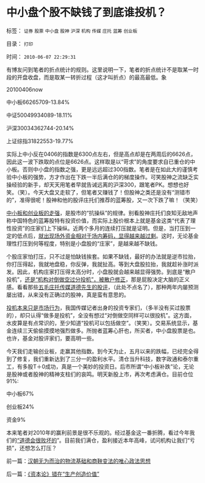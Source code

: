 # 中小盘个股不缺钱了到底谁投机？

标签： `证券` `股票` `中小盘` `股神` `沪深` `机构` `传媒` `庄托` `蓝筹` `创业板` 

目录： `打印`

时间： `2010-06-07 22:29:31`

有博友问到笔者的折点统计的规则。这里说明一下，笔者的折点统计不是取某一时段的开盘收盘，而是取某一转折过程（这才叫折点）的最高最低。象

20100406now

中小板66265709-13.84%

中证50049934089-18.11%

沪深30034362744-20.14%

上证综指31822553-19.77%

实际上中小反在0406的指数是6300点左右，但是高点却是在两周后的6626点，因此这一波下跌取的点位是6626点。这样取是以“苛求”的角度要求自已重仓的中小板。否则中小盘的指数之强，更是远远超过300指数。笔者是在如此大的谨慎考验中小板的强势，方才作出在下跌一半后满仓的的梯度操作。可笑股神之流缺乏实操经验的新手，却天天用笔者早就告诫远离的沪深300，跟笔者PK。想想也好笑。（笑）。今天大盘又走软了，但笔者又赚钱了！但股神之类还是没有“测错市的”，准得很呢！股神和他的股评庄托们推荐的蓝筹股，又一次下跌了嘛！（笑笑）

[中小板和创业板的走强](../../../2009/11/23/中小板仍然是安全盈利的板块.md)，是股市的“抗操纵”的规律。别看股神庄托们良知无敌地声称中国特色的蓝筹股特有投资价值，而实际上股价根本上就是基金这类“代表了理性投资”的庄家们上下操纵。近两个多月的连续打压就是证明。但是，当打压到一定的低点后，[就出现场外资金相对于场内筹码，显得越来越过剩](../../../2009/8/20/经济危机的同时别忘记了流动性过剩.md)。这时，无论基金理性打压到何等程度，特别是小盘股的“庄家”，是越来越不缺钱。

个股庄家怕打压，只不过是怕缺钱挨套。如果不缺钱，最好的办法就是逆市拉抬，你打压得起，我就地盘稳，你反弹，我就扯高。等到大盘股拉抬，我就趁补涨时派发。因此，机构庄家打压得太高分时，小盘股就会越来越显得强势。到底是“散户投机”，[还是“机构对倒做空过分投机”，被散户修正](../../../2007/8/29/机构投机大盘股打不下中低价股的散户理性行情.md)，那是屁股决定大脑的正义感。看看那些[五毛庄托传媒道德先生的股评](../../../2009/8/26/小盘股价值投资；蓝筹股专门短线投机.md)，（此处不点名了），那种两年内屡预测屡出错，从来没有正确过的股神，真是蛮有意思的。

[投机本来只是市场行为](../../../2010/1/25/只有劳动者拥有完整人权价值才能救中国.md)，我国传媒记者出身的投资专家们，（多半没有买过股票的），却只认得“做多是投机”，全没有想过“对倒做空同样可以很投机”。这方面，水皮算是有点常识的，至少知道“投机可以包括做空”。（笑笑）。交易系统显示，基金连续三天偷偷摸摸地强烈做多。所抛者蓝筹心肝也，所买者，中小盘股票是也。也许，基金对股评家们，要高明一些。

今天我们走输创业板，走赢其他指数。到今天为止，五月以来的跌幅，已经完全得到了修复，我们重新达到了三分一的盈利水平。清仓当升科技，数字政通和泰尔重工，有多股T＋0成功，真是一个美妙的投资日。后市所谓“中小板补跌”论，无论是股神或者股神的精神支柱们的哀鸣。明天新股上市，再次考虑满仓。目前仓位91%:

中小板67%

创业板24%

资金9%

本来笔者对2010年的赢利前景是很不乐观的。经过基金这一番折腾，看过今年我们的[“道德会很败坏的](../../../2010/6/4/象巴菲特一样“道德败坏”抄大底.md)”。目前我们满仓，盈利接近本年高峰，试问机构让我们“亏损”，还想怎么打压？



前一篇：[汉朝无为而治的物流基础和商鞅变法的唯心政法思想](../../../2010/6/7/汉朝无为而治的物流基础和商鞅变法的唯心政法思想.md)

后一篇：[《资本论》错在“生产创造价值”](../../../2010/6/7/《资本论》错在“生产创造价值”.md)